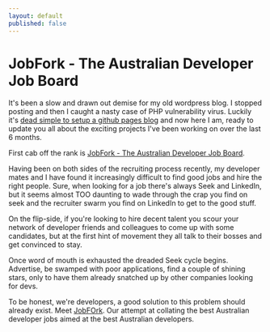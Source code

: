 ```yaml
---
layout: default
published: false
---
```

# JobFork - The Australian Developer Job Board

It's been a slow and drawn out demise for my old wordpress blog. I stopped posting and then I caught a nasty case of PHP vulnerability virus. Luckily it's [dead simple to setup a github pages blog](http://lukencode.com/2012/02/13/using-pretzel-jekyll-to-your-blog-on-github/) and now here I am, ready to update you all about the exciting projects I've been working on over the last 6 months.

First cab off the rank is [JobFork - The Australian Developer Job Board](http://jobfork.com.au).

Having been on both sides of the recruiting process recently, my developer mates and I have found it increasingly difficult to find good jobs and hire the right people. Sure, when looking for a job there's always Seek and LinkedIn, but it seems almost TOO daunting to wade through the crap you find on seek and the recruiter swarm you find on LinkedIn to get to the good stuff.

On the flip-side, if you're looking to hire decent talent you scour your network of developer friends and colleagues to come up with some candidates, but at the first hint of movement they all talk to their bosses and get convinced to stay. 

Once word of mouth is exhausted the dreaded Seek cycle begins. Advertise, be swamped with poor applications, find a couple of shining stars, only to have them already snatched up by other companies looking for devs.

To be honest, we're developers, a good solution to this problem should already exist. Meet [JobFOrk](http://jobfork.com.au). Our attempt at collating the best Australian developer jobs aimed at the best Australian developers.


